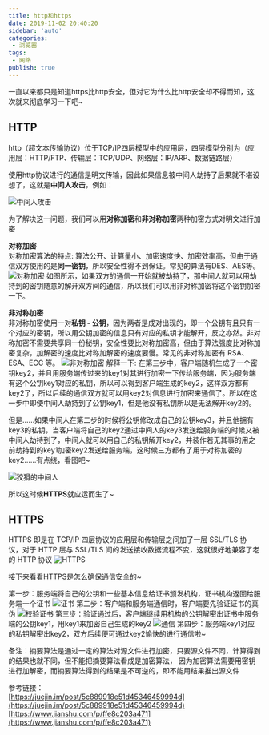 ```yaml
--- 
title: http和https
date: 2019-11-02 20:40:20
sidebar: 'auto'
categories: 
 - 浏览器
tags: 
 - 网络
publish: true
---
```

一直以来都只是知道https比http安全，但对它为什么比http安全却不得而知，这次就来彻底学习一下吧~

## HTTP

http（超文本传输协议）位于TCP/IP四层模型中的应用层，四层模型分别为（应用层：HTTP/FTP、传输层：TCP/UDP、网络层：IP/ARP、数据链路层）

使用http协议进行的通信是明文传输，因此如果信息被中间人劫持了后果就不堪设想了，这就是**中间人攻击**，例如：

![中间人攻击](https://tva1.sinaimg.cn/large/006y8mN6ly1g8etlyyol3j30wk0dugmp.jpg)

为了解决这一问题，我们可以用**对称加密**和**非对称加密**两种加密方式对明文进行加密

**对称加密**  
对称加密算法的特点: 算法公开、计算量小、加密速度快、加密效率高，但由于通信双方使用的是**同一密钥**，所以安全性得不到保证。常见的算法有DES、AES等。
![对称加密](https://tva1.sinaimg.cn/large/006y8mN6ly1g8ev6h6mxuj30lk0d2jt6.jpg)
如图所示，如果双方的通信一开始就被劫持了，那中间人就可以用劫持到的密钥随意的解开双方间的通信，所以我们可以用非对称加密将这个密钥加密一下。

**非对称加密**  
非对称加密使用一对**私钥 - 公钥**，因为两者是成对出现的，即一个公钥有且只有一个对应的密钥，所以用公钥加密的信息只有对应的私钥才能解开，反之亦然。非对称加密不需要共享同一份秘钥，安全性要比对称加密高，但由于算法强度比对称加密复杂，加解密的速度比对称加解密的速度要慢。常见的非对称加密有 RSA、ESA、ECC 等。
![非对称加密](https://tva1.sinaimg.cn/large/006y8mN6ly1g8evl6u0spj30qc0d4ab8.jpg)
解释一下:
在第三步中，客户端随机生成了一个密钥key2，并且用服务端传过来的key1对其进行加密一下传给服务端，因为服务端有这个公钥key1对应的私钥，所以可以得到客户端生成的key2，这样双方都有key2了，所以后续的通信双方就可以用key2对信息进行加密来通信了。所以在这一步中即使中间人劫持到了公钥key1，但是他没有私钥所以是无法解开key2的。

但是......如果中间人在第二步的时候将公钥修改成自己的公钥key3，并且他拥有key3的私钥，当客户端将自己的key2通过中间人的key3发送给服务端的时候又被中间人劫持到了，中间人就可以用自己的私钥解开key2，并装作若无其事的用之前劫持到的key1加密key2发送给服务端，这时候三方都有了用于对称加密的key2......有点绕，看图吧~

![狡猾的中间人](https://tva1.sinaimg.cn/large/006y8mN6ly1g8exm835b8j30ww0ggwft.jpg)

所以这时候**HTTPS**就应运而生了~

## HTTPS

HTTPS 即是在 TCP/IP 四层协议的应用层和传输层之间加了一层 SSL/TLS 协议，对于 HTTP 层与 SSL/TLS 间的发送接收数据流程不变，这就很好地兼容了老的 HTTP 协议
![HTTPS](https://tva1.sinaimg.cn/large/006y8mN6ly1g8ezhc2w9zj30rs0cwmzh.jpg)

接下来看看HTTPS是怎么确保通信安全的~

第一步：服务端将自己的公钥和一些基本信息给证书颁发机构，证书机构返回给服务端一个证书
![证书](https://tva1.sinaimg.cn/large/006y8mN6ly1g8f04k77cuj31040jagnu.jpg)
第二步：客户端和服务端通信时，客户端要先验证证书的真伪
![校验证书](https://tva1.sinaimg.cn/large/006y8mN6ly1g8f0rugy5oj312m0hc0vg.jpg)
第三步：验证通过后，客户端继续用机构的公钥解密出证书中服务端的公钥key1，用key1来加密自己生成的key2
![通信](https://tva1.sinaimg.cn/large/006y8mN6ly1g8f13mwv2dj30qi0fudhi.jpg)
第四步：服务端key1对应的私钥解密出key2，双方后续便可通过key2愉快的进行通信啦~

备注：摘要算法是通过一定的算法对源文件进行加密，只要源文件不同，计算得到的结果也就不同，但不能把摘要算法看成是加密算法，
因为加密算法需要用密钥进行加解密，而摘要算法得到的结果是不可逆的，即不能用结果推出源文件

参考链接：  
[https://juejin.im/post/5c889918e51d45346459994d](https://juejin.im/post/5c889918e51d45346459994d)  
[https://www.jianshu.com/p/ffe8c203a471](https://www.jianshu.com/p/ffe8c203a471)
